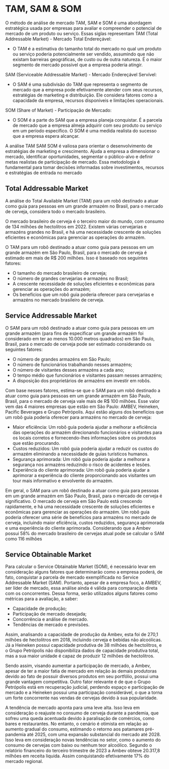 # TAM, SAM & SOM
O método de análise de mercado TAM, SAM e SOM é uma abordagem estratégica usada por empresas para avaliar e compreender o potencial de mercado de um produto ou serviço. Essas siglas representam TAM (Total Addressable Market) - Mercado Total Endereçável:
 - O TAM é a estimativa do tamanho total do mercado no qual um produto ou serviço poderia potencialmente ser vendido, assumindo que não existam barreiras geográficas, de custo ou de outra natureza. É o maior segmento de mercado possível que a empresa poderia atingir.

SAM (Serviceable Addressable Market) - Mercado Endereçável Servível:
 - O SAM é uma subdivisão do TAM que representa o segmento de mercado que a empresa pode efetivamente atender com seus recursos, estratégias de marketing e distribuição. Ele considera fatores como a capacidade da empresa, recursos disponíveis e limitações operacionais.

SOM (Share of Market) - Participação de Mercado:
 - O SOM é a parte do SAM que a empresa planeja conquistar. É a parcela de mercado que a empresa almeja adquirir com seu produto ou serviço em um período específico. O SOM é uma medida realista do sucesso que a empresa espera alcançar.

A análise TAM SAM SOM é valiosa para orientar o desenvolvimento de estratégias de marketing e crescimento. Ajuda a empresa a dimensionar o mercado, identificar oportunidades, segmentar o público-alvo e definir metas realistas de participação de mercado. Essa metodologia é fundamental para tomar decisões informadas sobre investimentos, recursos e estratégias de entrada no mercado
## Total Addressable Market 

A análise do Total Available Market (TAM) para um robô destinado a atuar como guia para pessoas em um grande armazém no Brasil, para o mercado de cerveja, considera todo o mercado brasileiro.

O mercado brasileiro de cerveja é o terceiro maior do mundo, com consumo de 134 milhões de hectolitros em 2022. Existem várias cervejarias e armazéns grandes no Brasil, e há uma necessidade crescente de soluções eficientes e econômicas para gerenciar as operações do armazém.

O TAM para um robô destinado a atuar como guia para pessoas em um grande armazém em São Paulo, Brasil, para o mercado de cerveja é estimado em mais de R$ 200 milhões. Isso é baseado nos seguintes fatores:

- O tamanho do mercado brasileiro de cerveja;
- O número de grandes cervejarias e armazéns no Brasil;
- A crescente necessidade de soluções eficientes e econômicas para gerenciar as operações do armazém;
- Os benefícios que um robô guia poderia oferecer para cervejarias e armazéns no mercado brasileiro de cerveja.

## Service Addressable Market

O SAM para um robô destinado a atuar como guia para pessoas em um grande armazém (para fins de especificar um grande armazém foi considerado em ter ao menos 10.000 metros quadrados) em São Paulo, Brasil, para o mercado de cerveja pode ser estimado considerando os seguintes fatores:

- O número de grandes armazéns em São Paulo;
- O número de funcionários trabalhando nesses armazéns;
- O número de visitantes desses armazéns a cada ano;
- O tempo médio que funcionários e visitantes passam nesses armazéns;
- A disposição dos proprietários de armazéns em investir em robôs.

Com base nesses fatores, estima-se que o SAM para um robô destinado a atuar como guia para pessoas em um grande armazém em São Paulo, Brasil, para o mercado de cerveja vale mais de R$ 100 milhões. Esse valor vem das 4 maiores empresas que estão em São Paulo: AMBEV, Heineken, Pacific Beverages e Grupo Petrópolis.
Aqui estão alguns dos benefícios que um robô guia poderia oferecer para armazéns no mercado de cerveja:

- Maior eficiência: Um robô guia poderia ajudar a melhorar a eficiência das operações do armazém direcionando funcionários e visitantes para os locais corretos e fornecendo-lhes informações sobre os produtos que estão procurando.
- Custos reduzidos: Um robô guia poderia ajudar a reduzir os custos do armazém eliminando a necessidade de guias turísticos humanos.
- Segurança aprimorada: Um robô guia poderia ajudar a melhorar a segurança nos armazéns reduzindo o risco de acidentes e lesões.
- Experiência do cliente aprimorada: Um robô guia poderia ajudar a aprimorar a experiência do cliente proporcionando aos visitantes um tour mais informativo e envolvente do armazém.

Em geral, o SAM para um robô destinado a atuar como guia para pessoas em um grande armazém em São Paulo, Brasil, para o mercado de cerveja é significativo. O mercado de cerveja em São Paulo está crescendo rapidamente, e há uma necessidade crescente de soluções eficientes e econômicas para gerenciar as operações do armazém. Um robô guia poderia oferecer uma série de benefícios para armazéns no mercado de cerveja, incluindo maior eficiência, custos reduzidos, segurança aprimorada e uma experiência do cliente aprimorada. Considerando que a Ambev possui 58% do mercado brasileiro de cervejas atual pode se calcular o SAM como 116 milhões

## Service Obtainable Market

Para calcular o Service Obtainable Market (SOM), é necessário levar em consideração alguns fatores que determinarão como a empresa poderá, de fato, conquistar a parcela de mercado exemplificada no Service Addressable Market (SAM). Portanto, apesar de a empresa foco, a AMBEV, ser líder de mercado, essa análise ainda é válida para comparação direta com os concorrentes. Dessa forma, serão utilizados alguns fatores como métricas para a avaliação, a saber:

- Capacidade de produção;
- Participação de mercado desejada;
- Concorrência e análise de mercado.
- Tendências de mercado e previsões.

Assim, analisando a capacidade de produção da Ambev, esta foi de 270,1 milhões de hectolitros em 2018, incluindo cerveja e bebidas não alcoólicas. Já a Heineken possui capacidade produtiva de 38 milhões de hectolitros, e o Grupo Petrópolis não disponibiliza dados de capacidade produtiva total, mas a sua maior unidade é capaz de produzir 12 milhões de hectolitros.

Sendo assim, visando aumentar a participação de mercado, a Ambev, apesar de ter a maior fatia de mercado em relação às demais produtoras devido ao fato de possuir diversos produtos em seu portfólio, possui uma grande vantagem competitiva. Outro fator relevante é de que o Grupo Petrópolis está em recuperação judicial, perdendo espaço e participação de mercado e a Heineken possui uma participação considerável, o que a torna um forte concorrente nas vendas de cervejas devido à sua popularidade.

A tendência de mercado aponta para uma leve alta. Isso leva em consideração o reajuste no consumo de cerveja durante a pandemia, que sofreu uma queda acentuada devido à paralisação de comércios, como bares e restaurantes. No entanto, o cenário é otimista em relação ao aumento gradual do consumo, estimando o retorno aos patamares pré-pandemia até 2025, com uma expansão substancial do mercado até 2028. Isso leva em consideração novas tendências no setor, como o aumento do consumo de cervejas com baixo ou nenhum teor alcoólico. Segundo o relatório financeiro do terceiro trimestre de 2023 a Ambev obteve 20.317,8 milhões em receita liquida. Assim conquistando efetivamente 17% do mercado regional. 

